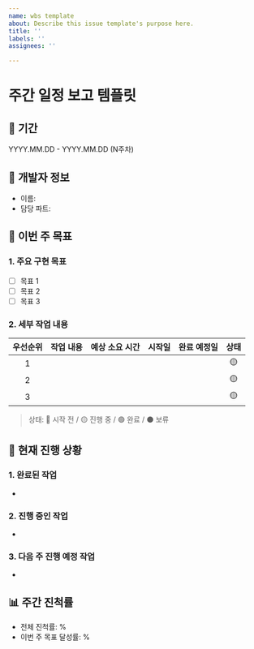 ```yaml
---
name: wbs template
about: Describe this issue template's purpose here.
title: ''
labels: ''
assignees: ''

---
```


# 주간 일정 보고 템플릿

## 📅 기간
YYYY.MM.DD - YYYY.MM.DD (N주차)

## 👤 개발자 정보
- 이름: 
- 담당 파트:

## 📝 이번 주 목표
### 1. 주요 구현 목표
- [ ] 목표 1
- [ ] 목표 2
- [ ] 목표 3

### 2. 세부 작업 내용
| 우선순위 | 작업 내용 | 예상 소요 시간 | 시작일 | 완료 예정일 | 상태 |
|:---:|---|:---:|:---:|:---:|:---:|
| 1 |  |  |  |  | 🟡 |
| 2 |  |  |  |  | 🟡 |
| 3 |  |  |  |  | 🟡 |

> 상태: 🔴 시작 전 / 🟡 진행 중 / 🟢 완료 / ⚫ 보류

## 🚧 현재 진행 상황
### 1. 완료된 작업
- 

### 2. 진행 중인 작업
- 

### 3. 다음 주 진행 예정 작업
- 

## 📊 주간 진척률
- 전체 진척률: %
- 이번 주 목표 달성률: %
